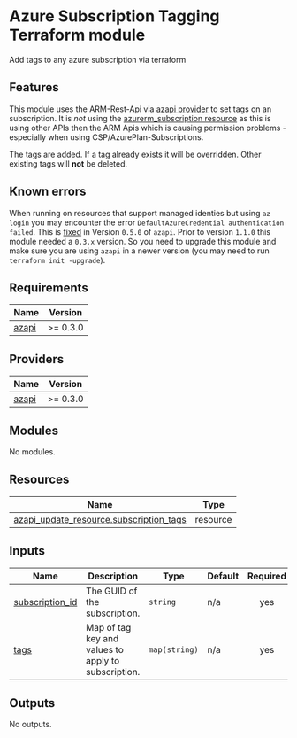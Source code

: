 # Azure Subscription Tagging Terraform module
Add tags to any azure subscription via terraform

 ## Features
 This module uses the ARM-Rest-Api via [azapi provider](https://registry.terraform.io/providers/Azure/azapi/latest/docs) to set tags on an subscription.
 It is *not* using the [azurerm_subscription resource](https://registry.terraform.io/providers/hashicorp/azurerm/latest/docs/resources/subscription) as this is using other APIs then the ARM Apis which is causing permission problems - especially when using CSP/AzurePlan-Subscriptions.

 The tags are added. If a tag already exists it will be overridden. Other existing tags will **not** be deleted.

 ## Known errors

When running on resources that support managed identies but using `az login` you may encounter the error `DefaultAzureCredential authentication failed`. This is [fixed](https://github.com/Azure/terraform-provider-azapi/issues/144) in Version `0.5.0` of `azapi`. Prior to version `1.1.0` this module needed a `0.3.x` version. So you need to upgrade this module and make sure you are using `azapi` in a newer version (you may need to run `terraform init -upgrade`).
 <!-- BEGIN_TF_DOCS -->
## Requirements

| Name | Version |
|------|---------|
| <a name="requirement_azapi"></a> [azapi](#requirement\_azapi) | >= 0.3.0 |

## Providers

| Name | Version |
|------|---------|
| <a name="provider_azapi"></a> [azapi](#provider\_azapi) | >= 0.3.0 |

## Modules

No modules.

## Resources

| Name | Type |
|------|------|
| [azapi_update_resource.subscription_tags](https://registry.terraform.io/providers/Azure/azapi/latest/docs/resources/update_resource) | resource |

## Inputs

| Name | Description | Type | Default | Required |
|------|-------------|------|---------|:--------:|
| <a name="input_subscription_id"></a> [subscription\_id](#input\_subscription\_id) | The GUID of the subscription. | `string` | n/a | yes |
| <a name="input_tags"></a> [tags](#input\_tags) | Map of tag key and values to apply to subscription. | `map(string)` | n/a | yes |

## Outputs

No outputs.
<!-- END_TF_DOCS -->